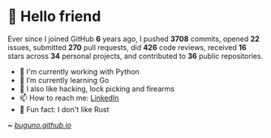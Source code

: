 # 🤖 Hello friend

Ever since I joined GitHub **6** years ago, I pushed **3708** commits, opened **22** issues, submitted **270** pull requests, did **426** code reviews, received **16** stars across **34** personal projects, and contributed to **36** public repositories.

- 🐍 I'm currently working with Python
- 🌱 I’m currently learning Go
- 🔭 I also like hacking, lock picking and firearms
- 📫 How to reach me: [LinkedIn](https://www.linkedin.com/in/brunodesouzabezerra/)
- 🤡 Fun fact: I don't like Rust

**~** [_buguno.github.io_](https://buguno.github.io/)
